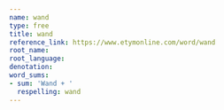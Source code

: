 ```yaml
---
name: wand
type: free
title: wand
reference_link: https://www.etymonline.com/word/wand
root_name: 
root_language: 
denotation: 
word_sums:
- sum: 'Wand + '
  respelling: wand
---
```

